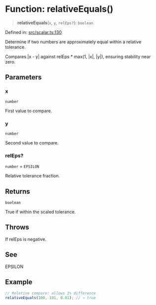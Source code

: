 # Function: relativeEquals()

> **relativeEquals**(`x`, `y`, `relEps?`): `boolean`

Defined in: [src/scalar.ts:130](https://github.com/rndelpuerto/lenguados/blob/3db26e60cf924a3f02d7d869c59509fd2fa87c96/packages/math2d/src/scalar.ts#L130)

Determine if two numbers are approximately equal within a relative tolerance.

Compares |x - y| against relEps * max(1, |x|, |y|), ensuring stability near zero.

## Parameters

### x

`number`

First value to compare.

### y

`number`

Second value to compare.

### relEps?

`number` = `EPSILON`

Relative tolerance fraction.

## Returns

`boolean`

True if within the scaled tolerance.

## Throws

If relEps is negative.

## See

EPSILON

## Example

```ts
// Relative compare: allows 1% difference
relativeEquals(100, 101, 0.01); // → true
```
